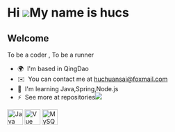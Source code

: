 Hi ![](https://user-images.githubusercontent.com/18350557/176309783-0785949b-9127-417c-8b55-ab5a4333674e.gif)My name is hucs
============================================================================================================================

Welcome
-------

To be a coder , To be a runner

*   🌍  I'm based in QingDao
*   ✉️  You can contact me at [huchuansai@foxmail.com](mailto:huchuansai@foxmail.com)
*   🧠  I'm learning Java,Spring,Node.js
*   ⚡  See more at repositories<a href="https://www.github.com/huchuansai" target="_blank" rel="noreferrer"><img
                  src="https://img.shields.io/github/followers/huchuansai?logo=github&style=for-the-badge&color=0891b2&labelColor=1c1917" /></a> 
<p align="left">
<a href="https://www.oracle.com/java/" target="_blank" rel="noreferrer"><img src="https://raw.githubusercontent.com/danielcranney/readme-generator/main/public/icons/skills/java-colored.svg" width="36" height="36" alt="Java" /></a>
<a href="https://vuejs.org/" target="_blank" rel="noreferrer"><img src="https://raw.githubusercontent.com/danielcranney/readme-generator/main/public/icons/skills/vuejs-colored.svg" width="36" height="36" alt="Vue" /></a>
<a href="https://www.mysql.com/" target="_blank" rel="noreferrer"><img src="https://raw.githubusercontent.com/danielcranney/readme-generator/main/public/icons/skills/mysql-colored.svg" width="36" height="36" alt="MySQL" /></a>
</p>
